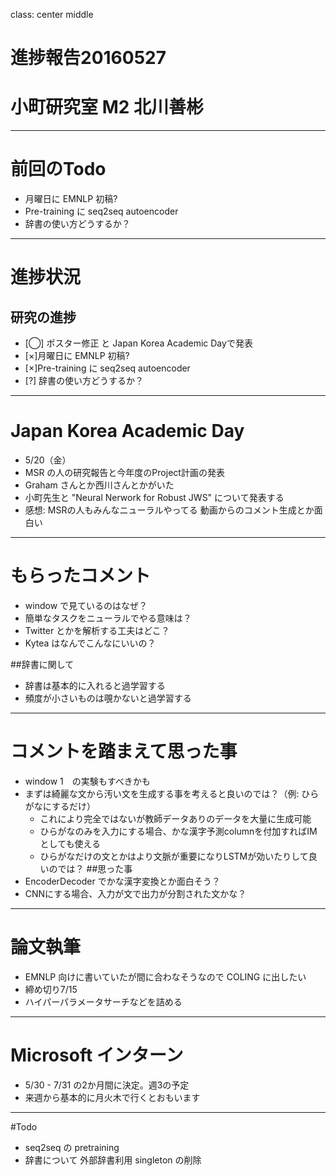 class: center middle
# 進捗報告20160527
# 小町研究室 M2 北川善彬
---
# 前回のTodo
* 月曜日に EMNLP 初稿?
* Pre-training に seq2seq autoencoder
* 辞書の使い方どうするか？

---
# 進捗状況
## 研究の進捗
* [◯] ポスター修正 と Japan Korea Academic Dayで発表
* [×]月曜日に EMNLP 初稿?
* [×]Pre-training に seq2seq autoencoder
* [?] 辞書の使い方どうするか？

---
# Japan Korea Academic Day
* 5/20（金）
* MSR の人の研究報告と今年度のProject計画の発表
* Graham さんとか西川さんとかがいた
* 小町先生と "Neural Nerwork for Robust JWS" について発表する
* 感想: MSRの人もみんなニューラルやってる 動画からのコメント生成とか面白い

---
# もらったコメント
* window で見ているのはなぜ？
* 簡単なタスクをニューラルでやる意味は？
* Twitter とかを解析する工夫はどこ？
* Kytea はなんでこんなにいいの？
 
##辞書に関して
* 辞書は基本的に入れると過学習する
* 頻度が小さいものは覗かないと過学習する

---
# コメントを踏まえて思った事
* window 1　の実験もすべきかも
* まずは綺麗な文から汚い文を生成する事を考えると良いのでは？（例: ひらがなにするだけ）
    * これにより完全ではないが教師データありのデータを大量に生成可能
    * ひらがなのみを入力にする場合、かな漢字予測columnを付加すればIMとしても使える
    * ひらがなだけの文とかはより文脈が重要になりLSTMが効いたりして良いのでは？
##思った事
* EncoderDecoder でかな漢字変換とか面白そう？
* CNNにする場合、入力が文で出力が分割された文かな？

---
# 論文執筆
* EMNLP 向けに書いていたが間に合わなそうなので COLING に出したい
* 締め切り7/15
* ハイパーパラメータサーチなどを詰める

---
# Microsoft インターン
* 5/30 - 7/31 の2か月間に決定。週3の予定
* 来週から基本的に月火木で行くとおもいます

---
#Todo
* seq2seq の pretraining
* 辞書について 外部辞書利用 singleton の削除

